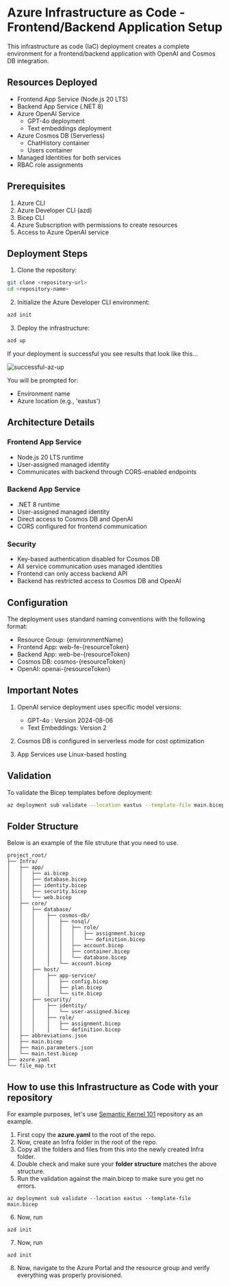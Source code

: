 # Azure Infrastructure as Code - Frontend/Backend Application Setup

This infrastructure as code (IaC) deployment creates a complete environment for a frontend/backend application with OpenAI and Cosmos DB integration.

## Resources Deployed

- Frontend App Service (Node.js 20 LTS)
- Backend App Service (.NET 8)
- Azure OpenAI Service
  - GPT-4o deployment
  - Text embeddings deployment
- Azure Cosmos DB (Serverless)
  - ChatHistory container
  - Users container
- Managed Identities for both services
- RBAC role assignments

## Prerequisites

1. Azure CLI
2. Azure Developer CLI (azd)
3. Bicep CLI
4. Azure Subscription with permissions to create resources
5. Access to Azure OpenAI service

## Deployment Steps

1. Clone the repository:
```bash
git clone <repository-url>
cd <repository-name>
```

2. Initialize the Azure Developer CLI environment:
```bash
azd init
```

3. Deploy the infrastructure:
```bash
azd up
```

If your deployment is successful you see results that look like this...

![successful-az-up](../Images/successful-azd-up.jpg)

You will be prompted for:
- Environment name
- Azure location (e.g., 'eastus')

## Architecture Details

### Frontend App Service
- Node.js 20 LTS runtime
- User-assigned managed identity
- Communicates with backend through CORS-enabled endpoints

### Backend App Service
- .NET 8 runtime
- User-assigned managed identity
- Direct access to Cosmos DB and OpenAI
- CORS configured for frontend communication

### Security
- Key-based authentication disabled for Cosmos DB
- All service communication uses managed identities
- Frontend can only access backend API
- Backend has restricted access to Cosmos DB and OpenAI

## Configuration

The deployment uses standard naming conventions with the following format:
- Resource Group: {environmentName}
- Frontend App: web-fe-{resourceToken}
- Backend App: web-be-{resourceToken}
- Cosmos DB: cosmos-{resourceToken}
- OpenAI: openai-{resourceToken}

## Important Notes

1. OpenAI service deployment uses specific model versions:
   - GPT-4o : Version 2024-08-06
   - Text Embeddings: Version 2

2. Cosmos DB is configured in serverless mode for cost optimization

3. App Services use Linux-based hosting

## Validation

To validate the Bicep templates before deployment:
```bash
az deployment sub validate --location eastus --template-file main.bicep
```

## Folder Structure

Below is an example of the file struture that you need to use.  

```
project_root/
├── Infra/
│   ├── app/
│   │   ├── ai.bicep
│   │   ├── database.bicep
│   │   ├── identity.bicep
│   │   ├── security.bicep
│   │   └── web.bicep
│   ├── core/
│   │   ├── database/
│   │   │    ├── cosmos-db/
│   │   │    │   ├── nosql/
│   │   │    │   │   ├── role/
│   │   │    │   │   │   ├── assignment.bicep
│   │   │    │   │   │   └── definition.bicep
│   │   │    │   │   ├── account.bicep
│   │   │    │   │   ├── container.bicep
│   │   │    │   │   └── database.bicep
│   │   │    │   └── account.bicep
│   │   ├── host/
│   │   │    ├── app-service/
│   │   │    │   ├── config.bicep
│   │   │    │   ├── plan.bicep
│   │   │    │   └── site.bicep
│   │   ├── security/
│   │   │    ├── identity/
│   │   │    │   └── user-assigned.bicep
│   │   │    ├── role/
│   │   │    │   ├── assignment.bicep
│   │   │    │   └── definition.bicep
│   ├── abbreviations.json
│   ├── main.bicep
│   ├── main.parameters.json
│   └── main.test.bicep
├── azure.yaml
└── file_map.txt
```
## How to use this Infrastructure as Code with your repository

For example purposes, let's use [Semantic Kernel 101](https://github.com/Rickcau/Semantic-Kernel-101) repository as an example.

1. First copy the **azure.yaml** to the root of the repo.
2. Now, create an Infra folder in the root of the repo.
3. Copy all the folders and files from this into the newly created Infra folder.
4. Double check and make sure your **folder structure** matches the above structure.
5. Run the validation against the main.bicep to make sure you get no errors.
```
az deployment sub validate --location eastus --template-file main.bicep
```
6. Now, run 
```
azd init
```
7. Now, run 
```
azd init
```
8. Now, navigate to the Azure Portal and the resource group and verify everything was properly provisioned.

